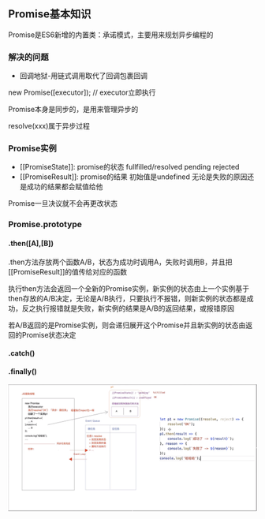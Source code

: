 ## Promise基本知识

Promise是ES6新增的内置类：承诺模式，主要用来规划异步编程的



### 解决的问题

- 回调地狱-用链式调用取代了回调包裹回调



new Promise([executor]); // executor立即执行

Promise本身是同步的，是用来管理异步的

resolve(xxx)属于异步过程



### Promise实例

- [[PromiseState]]: promise的状态    fullfilled/resolved    pending     rejected
- [[PromiseResult]]: promise的结果     初始值是undefined  无论是失败的原因还是成功的结果都会赋值给他

Promise一旦决议就不会再更改状态



### Promise.prototype

#### .then([A],[B])

  .then方法存放两个函数A/B，状态为成功时调用A，失败时调用B，并且把[[PromiseResult]]的值传给对应的函数

执行then方法会返回一个全新的Promise实例，新实例的状态由上一个实例基于then存放的A/B决定，无论是A/B执行，只要执行不报错，则新实例的状态都是成功，反之执行报错就是失败，新实例的结果是A/B的返回结果，或报错原因

若A/B返回的是Promise实例，则会递归展开这个Promise并且新实例的状态由返回的Promise状态决定

#### .catch()

#### .finally()

![](..\imgs\微信图片_20200910174720.png)



